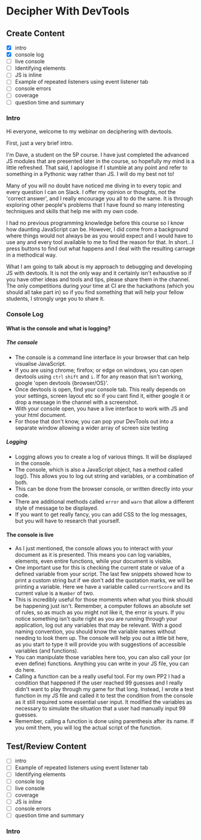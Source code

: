 # Decipher With DevTools

## Create Content

- [x] intro
- [x] console log
- [ ] live console
- [ ] Identifying elements
- [ ] JS is inline
- [ ] Example of repeated listeners using event listener tab
- [ ] console errors
- [ ] coverage
- [ ] question time and summary

### Intro

Hi everyone, welcome to my webinar on deciphering with devtools.

First, just a very brief intro.

I'm Dave, a student on the 5P course. I have just completed the advanced JS
modules that are presented later in the course, so hopefully my mind is a little
refreshed. That said, I apologise if I stumble at any point and refer to
something in a Pythonic way rather than JS. I will do my best not to!

Many of you will no doubt have noticed me diving in to every topic and every
question I can on Slack. I offer my opinion or thoughts, not the 'correct
answer', and I really encourage you all to do the same. It is through exploring
other people's problems that I have found so many interesting techniques and
skills that help me with my own code.

I had no previous programming knowledge before this course so I know how
daunting JavaScript can be. However, I did come from a background where things
would not always be as you would expect and I would have to use any and every
tool available to me to find the reason for that. In short...I press buttons to
find out what happens and I deal with the resulting carnage in a methodical way.

What I am going to talk about is my approach to debugging and developing JS with
devtools. It is not the only way and it certainly isn't exhaustive so if you
have other ideas and tools and tips, please share them in the channel. The only
competitions during your time at CI are the hackathons (which you should all
take part in) so if you find something that will help your fellow students, I
strongly urge you to share it.

### Console Log

#### What is the console and what is logging?

##### The console

- The console is a command line interface in your browser that can help
  visualise JavaScript.
- If you are using chrome; firefox; or edge on windows, you can open devtools
  using `ctrl` `shift` and `i`. If for any reason that isn't working, google
  'open devtools {browser/OS}'.
- Once devtools is open, find your console tab. This really depends on your
  settings, screen layout etc so if you cant find it, either google it or drop a
  message in the channel with a screenshot.
- With your console open, you have a live interface to work with JS and your
  html document.
- For those that don't know, you can pop your DevTools out into a separate
  window allowing a wider array of screen size testing

##### Logging

- Logging allows you to create a log of various things. It will be displayed in
  the console.
- The console, which is also a JavaScript object, has a method called log().
  This allows you to log out string and variables, or a combination of both.
- This can be done from the browser console, or written directly into your code.
- There are additional methods called `error` and `warn` that allow a different
  style of message to be displayed.
- If you want to get really fancy, you can add CSS to the log messages, but you
  will have to research that yourself.

#### The console is live

- As I just mentioned, the console allows you to interact with your document as
  it is presented. This means you can log variables, elements, even entire
  functions, while your document is visible.
- One important use for this is checking the current state or value of a defined
  variable from your script. The last few snippets showed how to print a custom
  string but if we don't add the quotation marks, we will be printing a
  variable. Here we have a variable called `currentScore` and its current value is a `Number` of two.
- This is incredibly useful for those moments when what you think should be
  happening just isn't. Remember, a computer follows an absolute set of rules,
  so as much as you might not like it, the error is yours. If you notice
  something isn't quite right as you are running through your application, log
  out any variables that may be relevant. With a good naming convention, you
  should know the variable names without needing to look them up. The
  console will help you out a little bit here, as you start to type it will
  provide you with suggestions of accessible variables (and functions).
- You can manipulate those variables here too, you can also call your (or even
  define) functions. Anything you can write in your JS file, you can do here.
- Calling a function can be a really useful tool. For my own PP2 I had a
  condition that happened if the user reached 99 guesses and I really didn't
  want to play through my game for that long. Instead, I wrote a test function
  in my JS file and called it to test the condition from the console as it still
  required some essential user input. It modified the variables as necessary to
  simulate the situation that a user had manually input 99 guesses.
- Remember, calling a function is done using parenthesis after its name. If you
  omit them, you will log the actual script of the function.
  
## Test/Review Content

- [ ] intro
- [ ] Example of repeated listeners using event listener tab
- [ ] Identifying elements
- [ ] console log
- [ ] live console
- [ ] coverage
- [ ] JS is inline
- [ ] console errors
- [ ] question time and summary

### Intro
